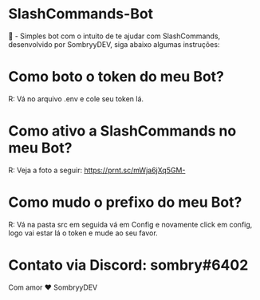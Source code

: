 # SlashCommands-Bot
🚀 - Simples bot com o intuito de te ajudar com SlashCommands, desenvolvido por SombryyDEV, siga abaixo algumas instruções:

# Como boto o token do meu Bot?
R: Vá no arquivo .env e cole seu token lá.

# Como ativo a SlashCommands no meu Bot?
R: Veja a foto a seguir: https://prnt.sc/mWja6jXq5GM-

# Como mudo o prefixo do meu Bot?
R: Vá na pasta src em seguida vá em Config e novamente click em config, logo vai estar lá o token e mude ao seu favor.

# Contato via Discord: sombry#6402

Com amor ❤️ SombryyDEV
